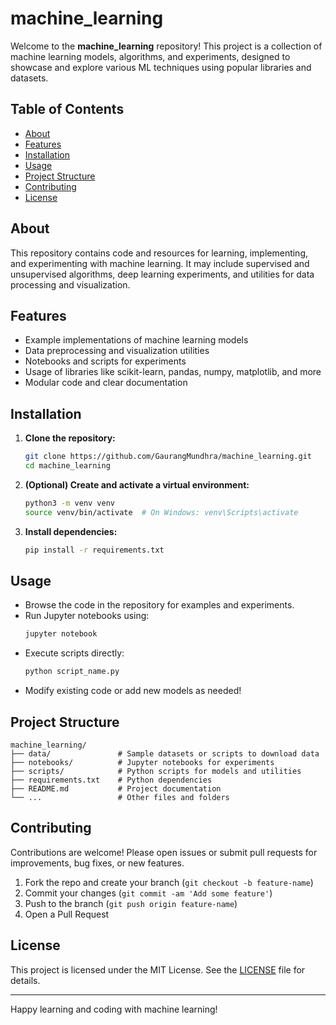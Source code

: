 # machine_learning

Welcome to the **machine_learning** repository! This project is a collection of machine learning models, algorithms, and experiments, designed to showcase and explore various ML techniques using popular libraries and datasets.

## Table of Contents

- [About](#about)
- [Features](#features)
- [Installation](#installation)
- [Usage](#usage)
- [Project Structure](#project-structure)
- [Contributing](#contributing)
- [License](#license)

## About

This repository contains code and resources for learning, implementing, and experimenting with machine learning. It may include supervised and unsupervised algorithms, deep learning experiments, and utilities for data processing and visualization.

## Features

- Example implementations of machine learning models
- Data preprocessing and visualization utilities
- Notebooks and scripts for experiments
- Usage of libraries like scikit-learn, pandas, numpy, matplotlib, and more
- Modular code and clear documentation

## Installation

1. **Clone the repository:**
   ```bash
   git clone https://github.com/GaurangMundhra/machine_learning.git
   cd machine_learning
   ```

2. **(Optional) Create and activate a virtual environment:**
   ```bash
   python3 -m venv venv
   source venv/bin/activate  # On Windows: venv\Scripts\activate
   ```

3. **Install dependencies:**
   ```bash
   pip install -r requirements.txt
   ```

## Usage

- Browse the code in the repository for examples and experiments.
- Run Jupyter notebooks using:
  ```bash
  jupyter notebook
  ```
- Execute scripts directly:
  ```bash
  python script_name.py
  ```
- Modify existing code or add new models as needed!

## Project Structure

```
machine_learning/
├── data/               # Sample datasets or scripts to download data
├── notebooks/          # Jupyter notebooks for experiments
├── scripts/            # Python scripts for models and utilities
├── requirements.txt    # Python dependencies
├── README.md           # Project documentation
└── ...                 # Other files and folders
```

## Contributing

Contributions are welcome! Please open issues or submit pull requests for improvements, bug fixes, or new features.

1. Fork the repo and create your branch (`git checkout -b feature-name`)
2. Commit your changes (`git commit -am 'Add some feature'`)
3. Push to the branch (`git push origin feature-name`)
4. Open a Pull Request

## License

This project is licensed under the MIT License. See the [LICENSE](LICENSE) file for details.

---

Happy learning and coding with machine learning!
